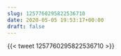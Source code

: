 ```yaml
---
slug: 1257760295822536710
date: 2020-05-05 19:53:17+00:00
draft: false
---
```


{{< tweet 1257760295822536710 >}}

